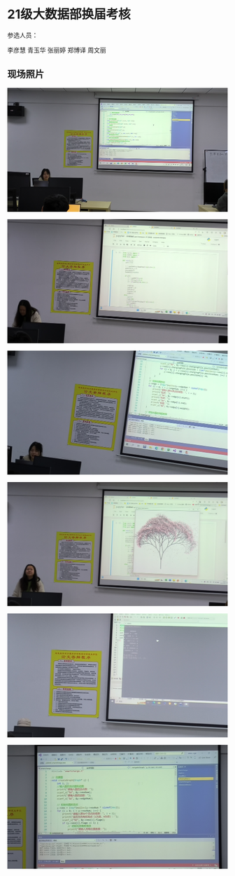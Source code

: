 # 21级大数据部换届考核

参选人员：

李彦慧	青玉华	张丽婷	郑博译	周文丽

## 现场照片

![图一](./images/1.jpg)

![图二](./images/2.jpg)

![图三](./images/3.jpg)

![图四](./images/4.jpg)

![图五](./images/5.jpg)



![图六](./images/6.jpg)